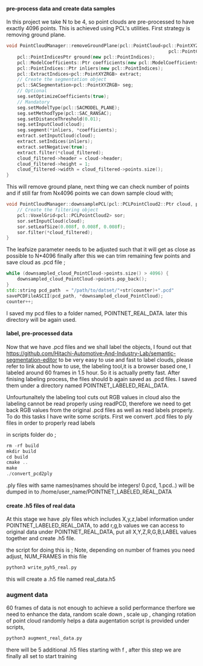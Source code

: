 
#### pre-process data and create data samples
In this project we take N to be 4, so point clouds are pre-processed to have exactly 4096 points.
This is achieved using PCL's utilities. First strategy is removing ground plane. 

```cpp
void PointCloudManager::removeGroundPlane(pcl::PointCloud<pcl::PointXYZRGB>::Ptr cloud,
                                                            pcl::PointCloud<pcl::PointXYZRGB>::Ptr cloud_filtered) {
    pcl::PointIndicesPtr ground(new pcl::PointIndices);
    pcl::ModelCoefficients::Ptr coefficients(new pcl::ModelCoefficients);
    pcl::PointIndices::Ptr inliers(new pcl::PointIndices);
    pcl::ExtractIndices<pcl::PointXYZRGB> extract;
    // Create the segmentation object
    pcl::SACSegmentation<pcl::PointXYZRGB> seg;
    // Optional
    seg.setOptimizeCoefficients(true);
    // Mandatory
    seg.setModelType(pcl::SACMODEL_PLANE);
    seg.setMethodType(pcl::SAC_RANSAC);
    seg.setDistanceThreshold(0.01);
    seg.setInputCloud(cloud);
    seg.segment(*inliers, *coefficients);
    extract.setInputCloud(cloud);
    extract.setIndices(inliers);
    extract.setNegative(true);
    extract.filter(*cloud_filtered);
    cloud_filtered->header = cloud->header;
    cloud_filtered->height = 1;
    cloud_filtered->width = cloud_filtered->points.size();  
}
```

This will remove ground plane, next thing we can check number of points and if still far from Nx4096 points we can down sample cloud with;

```cpp 
void PointCloudManager::downsamplePCL(pcl::PCLPointCloud2::Ptr cloud, pcl::PCLPointCloud2::Ptr cloud_filtered) {
    // Create the filtering object
    pcl::VoxelGrid<pcl::PCLPointCloud2> sor;
    sor.setInputCloud(cloud);
    sor.setLeafSize(0.008f, 0.008f, 0.008f);
    sor.filter(*cloud_filtered);
}
```
The leafsize parameter needs to be adjusted such that it will get as close as possible to N*4096
finally after this we can trim remaining few points and save cloud as .pcd file ;

```cpp
while (downsampled_cloud_PointCloud->points.size() > 4096) {
    downsampled_cloud_PointCloud->points.pop_back();
}
std::string pcd_path  = "/path/to/datset/"+str(counter)+".pcd"
savePCDFileASCII(pcd_path, *downsampled_cloud_PointCloud);
counter++;
```
I saved my pcd files to a folder named, POINTNET_REAL_DATA. later this directory will be again used.


#### label, pre-processed data
Now that we have .pcd files and we shall label the objects, 
I found out that https://github.com/Hitachi-Automotive-And-Industry-Lab/semantic-segmentation-editor
to be very easy to use and fast to label clouds, please refer to link about how to use, the labeling tool,it is a browser based one, I labeled around 60 frames in 1.5 hour. So it is actually pretty fast. After finising labeling process, the files should b again saved as .pcd files. I saved them under a directory named POINTNET_LABELED_REAL_DATA. 

Unfourtunaltely the labeling tool cuts out RGB values in cloud also the labeling cannot be read properly using readPCD, therefore we need to get back RGB values from the original .pcd files as well as read labels properly. To do this tasks I have write some scripts. First we convert .pcd files to ply files in order to properly read labels

in scripts folder do ;

```cpp
rm -rf build
mkdir build
cd build
cmake .. 
make 
./convert_pcd2ply
```

.ply files with same names(names should be integers! 0.pcd, 1.pcd..) will be dumped in to /home/user_name/POINTNET_LABELED_REAL_DATA
#### create .h5 files of real data
At this stage we have .ply files which includes X,y,z,label information under POINTNET_LABELED_REAL_DATA,
to add r,g,b values we can access to original data under  POINTNET_REAL_DATA, put all X,Y,Z,R,G,B,LABEL values together and create .h5 file.

the script for doing this is ; 
Note, depending on number of frames you need adjust, NUM_FRAMES in this file

```cpp
python3 write_pyh5_real.py
```
this will create a .h5 file named real_data.h5

### augment data
60 frames of data is not enough to achieve a solid performance
therfore we need to enhance the data, 
random scale down , scale up , changing rotation of point cloud randomly helps
a data augentation script is provided under scripts, 

```cpp
python3 augment_real_data.py
```
there will be 5 additional .h5 files starting with f , after this step we are finally all set to start training

